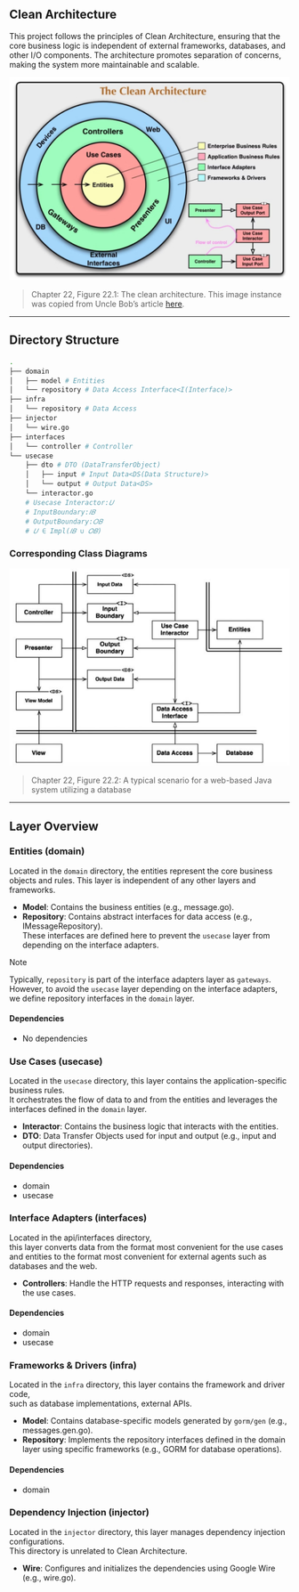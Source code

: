 ## Clean Architecture

This project follows the principles of Clean Architecture, 
ensuring that the core business logic is independent of external frameworks, databases, and other I/O components. 
The architecture promotes separation of concerns, making the system more maintainable and scalable.

![The Clean Architecture](clean_architecture.png)
> Chapter 22, Figure 22.1: The clean architecture. This image instance was copied from Uncle Bob’s article [here](https://blog.cleancoder.com/uncle-bob/2012/08/13/the-clean-architecture.html).


---

## Directory Structure
```bash
.
├── domain
│   ├── model # Entities
│   └── repository # Data Access Interface<I(Interface)>
├── infra
│   └── repository # Data Access
├── injector
│   └── wire.go
├── interfaces
│   └── controller # Controller
└── usecase
    ├── dto # DTO (DataTransferObject)
    │   ├── input # Input Data<DS(Data Structure)>
    │   └── output # Output Data<DS>
    └── interactor.go 
    # Usecase Interactor:𝑈
    # InputBoundary:𝐼𝐵
    # OutputBoundary:𝑂𝐵
    # 𝑈 ∈ Impl(𝐼𝐵 ∪ 𝑂𝐵)
```

### Corresponding Class Diagrams

![Clean Boundary](clean_boundary.jpg)
> Chapter 22, Figure 22.2: A typical scenario for a web-based Java system utilizing a database

---

## Layer Overview

### Entities (domain)
Located in the `domain` directory, the entities represent the core business objects and rules. 
This layer is independent of any other layers and frameworks.

- **Model**: Contains the business entities (e.g., message.go). 
- **Repository**: Contains abstract interfaces for data access (e.g., IMessageRepository).  
These interfaces are defined here to prevent the `usecase` layer from depending on the interface adapters.

> [!NOTE]
> Typically, `repository` is part of the interface adapters layer as `gateways`.  
> However, to avoid the `usecase` layer depending on the interface adapters, we define repository interfaces in the `domain` layer.

#### Dependencies
- No dependencies

### Use Cases (usecase)

Located in the `usecase` directory, this layer contains the application-specific business rules.  
It orchestrates the flow of data to and from the entities and leverages the interfaces defined in the `domain` layer.

- **Interactor**: Contains the business logic that interacts with the entities.
- **DTO**: Data Transfer Objects used for input and output (e.g., input and output directories).

#### Dependencies
- domain
- usecase

### Interface Adapters (interfaces)

Located in the api/interfaces directory,  
this layer converts data from the format most convenient for the use cases and entities to the format most convenient for external agents such as databases and the web.

- **Controllers**: Handle the HTTP requests and responses, interacting with the use cases.

#### Dependencies
- domain
- usecase

### Frameworks & Drivers (infra)

Located in the `infra` directory, this layer contains the framework and driver code,  
such as database implementations, external APIs.

- **Model**: Contains database-specific models generated by `gorm/gen` (e.g., messages.gen.go).
- **Repository**: Implements the repository interfaces defined in the domain layer using specific frameworks (e.g., GORM for database operations).

#### Dependencies
- domain

### Dependency Injection (injector) 

Located in the `injector` directory, this layer manages dependency injection configurations.  
This directory is unrelated to Clean Architecture.

- **Wire**: Configures and initializes the dependencies using Google Wire (e.g., wire.go).